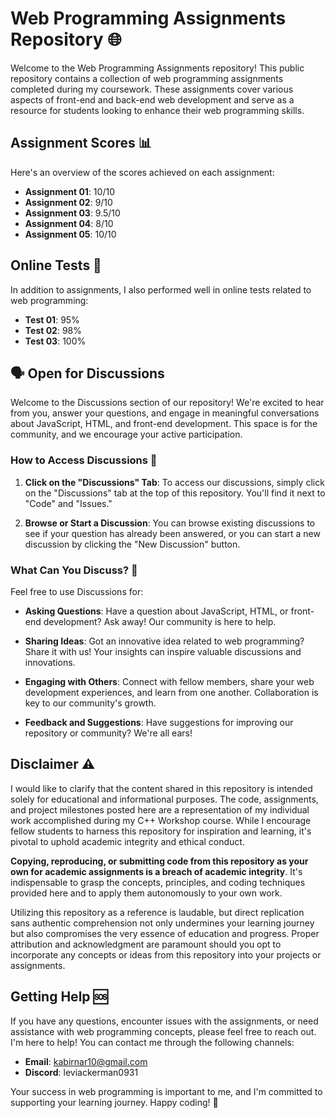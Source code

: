 # Web Programming Assignments Repository 🌐

Welcome to the Web Programming Assignments repository! This public repository contains a collection of web programming assignments completed during my coursework. These assignments cover various aspects of front-end and back-end web development and serve as a resource for students looking to enhance their web programming skills.


## Assignment Scores 📊

Here's an overview of the scores achieved on each assignment:

- **Assignment 01**: 10/10
- **Assignment 02**: 9/10
- **Assignment 03**: 9.5/10
- **Assignment 04**: 8/10
- **Assignment 05**: 10/10

## Online Tests 📝

In addition to assignments, I also performed well in online tests related to web programming:

- **Test 01**: 95%
- **Test 02**: 98%
- **Test 03**: 100%

## 🗣️ Open for Discussions

Welcome to the Discussions section of our repository! We're excited to hear from you, answer your questions, and engage in meaningful conversations about JavaScript, HTML, and front-end development. This space is for the community, and we encourage your active participation.

### How to Access Discussions 🚀

1. **Click on the "Discussions" Tab**: To access our discussions, simply click on the "Discussions" tab at the top of this repository. You'll find it next to "Code" and "Issues."

2. **Browse or Start a Discussion**: You can browse existing discussions to see if your question has already been answered, or you can start a new discussion by clicking the "New Discussion" button.

### What Can You Discuss? 💬

Feel free to use Discussions for:

- **Asking Questions**: Have a question about JavaScript, HTML, or front-end development? Ask away! Our community is here to help.

- **Sharing Ideas**: Got an innovative idea related to web programming? Share it with us! Your insights can inspire valuable discussions and innovations.

- **Engaging with Others**: Connect with fellow members, share your web development experiences, and learn from one another. Collaboration is key to our community's growth.

- **Feedback and Suggestions**: Have suggestions for improving our repository or community? We're all ears!


## Disclaimer ⚠️

I would like to clarify that the content shared in this repository is intended solely for educational and informational purposes. The code, assignments, and project milestones posted here are a representation of my individual work accomplished during my C++ Workshop course. While I encourage fellow students to harness this repository for inspiration and learning, it's pivotal to uphold academic integrity and ethical conduct.

**Copying, reproducing, or submitting code from this repository as your own for academic assignments is a breach of academic integrity**. It's indispensable to grasp the concepts, principles, and coding techniques provided here and to apply them autonomously to your own work.

Utilizing this repository as a reference is laudable, but direct replication sans authentic comprehension not only undermines your learning journey but also compromises the very essence of education and progress. Proper attribution and acknowledgment are paramount should you opt to incorporate any concepts or ideas from this repository into your projects or assignments.

## Getting Help 🆘

If you have any questions, encounter issues with the assignments, or need assistance with web programming concepts, please feel free to reach out. I'm here to help! You can contact me through the following channels:

- **Email**: kabirnar10@gmail.com
- **Discord**: leviackerman0931

Your success in web programming is important to me, and I'm committed to supporting your learning journey. Happy coding! 🚀
